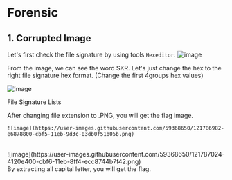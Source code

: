 # Forensic

## 1. Corrupted Image

Let's first check the file signature by using tools ```Hexeditor```.
	![image](https://user-images.githubusercontent.com/59368650/121786568-1ed99700-cbf3-11eb-8985-da087fb839f2.png)
	
From the image, we can see the word SKR.
Let's just change the hex to the right file signature hex format. (Change the first 4groups hex values)

![image](https://user-images.githubusercontent.com/59368650/121786875-40d41900-cbf5-11eb-9fd8-73a5dfe47e21.png)

<a src="https://en.wikipedia.org/wiki/List_of_file_signatures"> File Signature Lists </a>
	
After changing file extension to .PNG, you will get the flag image.

	![image](https://user-images.githubusercontent.com/59368650/121786982-e6878800-cbf5-11eb-9d3c-03db0f51b05b.png)
<br>
	![image](https://user-images.githubusercontent.com/59368650/121787024-4120e400-cbf6-11eb-8ff4-ecc8744b7f42.png)
<br>
	By extracting all capital letter, you will get the flag.

